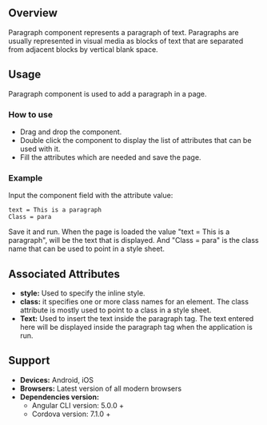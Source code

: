 ## Overview 
Paragraph component represents a paragraph of text. Paragraphs are usually represented in visual media as blocks of text that are separated from adjacent blocks by vertical blank space.

## Usage
Paragraph component is used to add a paragraph in a page.

### How to use   
- Drag and drop the component. 
- Double click the component to display the list of attributes that can be used with it.
- Fill the attributes which are needed and save the page.

### Example
Input the component field with the attribute value:
``` 
text = This is a paragraph
Class = para
```
Save it and run.
When the page is loaded the value "text = This is a paragraph", will be the text that is displayed. And "Class = para" is the class name that can be used to point in a style sheet.

## Associated Attributes
- **style:** Used to specify the inline style.
- **class:** it specifies one or more class names for an element. The class attribute is mostly used to point to a class in a style sheet.
- **Text:** Used to insert the text inside the paragraph tag. The text entered here will be displayed inside the paragraph tag when the application is run.

## Support
- **Devices:** Android, iOS
- **Browsers:**  Latest version of all modern browsers
- **Dependencies version:** 
    - Angular CLI version: 5.0.0 + 
    - Cordova version: 7.1.0 +

